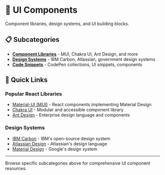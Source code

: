 # 🧩 UI Components

Component libraries, design systems, and UI building blocks.

## 📋 Subcategories

- **[Component Libraries](component-libraries.md)** - MUI, Chakra UI, Ant Design, and more
- **[Design Systems](design-systems.md)** - IBM Carbon, Atlassian, government design systems
- **[Code Snippets](code-snippets.md)** - CodePen collections, UI snippets, components

## 🎯 Quick Links

### Popular React Libraries
- [Material-UI (MUI)](https://mui.com) - React components implementing Material Design
- [Chakra UI](https://chakra-ui.com) - Modular and accessible component library
- [Ant Design](https://ant.design) - Enterprise design language and components

### Design Systems
- [IBM Carbon](https://carbondesignsystem.com) - IBM's open-source design system
- [Atlassian Design](https://atlassian.design) - Atlassian's design language
- [Material Design](https://material.io) - Google's design system

---

Browse specific subcategories above for comprehensive UI component resources. 
